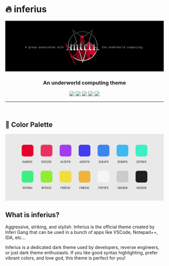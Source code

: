# 🔥 inferius

<img src="https://raw.githubusercontent.com/inferigang/.github/main/inferi_banner.jpg">
<h3 align="center"> An underworld computing theme</h3>

<p align="center">
    <img src="https://img.shields.io/github/license/inferigang/inferius?color=coral&logo=github&logoColor=coral&style=for-the-badge">
    <img src="https://img.shields.io/github/commit-activity/w/inferigang/inferius?color=coral&logo=github&logoColor=coral&style=for-the-badge">
    <img src="https://img.shields.io/github/issues/inferigang/inferius?color=coral&logo=github&logoColor=coral&style=for-the-badge">
    <img src="https://img.shields.io/github/stars/inferigang/inferius?color=coral&label=STARS&logo=github&logoColor=coral&style=for-the-badge">
    <img src="https://img.shields.io/github/languages/code-size/inferigang/inferius?color=coral&logo=github&logoColor=coral&style=for-the-badge">
</p>

___

<br>

## 🎨 Color Palette
<img src="https://raw.githubusercontent.com/inferigang/.github/main/inferi_color_palette.jpg">

<br>

## What is **inferius**?
Aggressive, striking, and stylish. Inferius is the official theme created by Inferi Gang that can be used in a bunch of apps like VSCode, Notepad++, IDA, etc...

Inferius is a dedicated dark theme used by developers, reverse engineers, or just dark theme enthusiasts. If you like good syntax highlighting, prefer vibrant colors, and love god, this theme is perfect for you!
